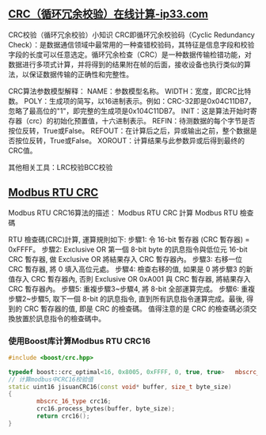 ## [CRC（循环冗余校验）在线计算-ip33.com](http://www.ip33.com/crc.html)
CRC校验（循环冗余校验）小知识
CRC即循环冗余校验码（Cyclic Redundancy Check）：是数据通信领域中最常用的一种查错校验码，其特征是信息字段和校验字段的长度可以任意选定。循环冗余检查（CRC）是一种数据传输检错功能，对数据进行多项式计算，并将得到的结果附在帧的后面，接收设备也执行类似的算法，以保证数据传输的正确性和完整性。

CRC算法参数模型解释： 
NAME：参数模型名称。 
WIDTH：宽度，即CRC比特数。 
POLY：生成项的简写，以16进制表示。例如：CRC-32即是0x04C11DB7，忽略了最高位的"1"，即完整的生成项是0x104C11DB7。 
INIT：这是算法开始时寄存器（crc）的初始化预置值，十六进制表示。 
REFIN：待测数据的每个字节是否按位反转，True或False。 
REFOUT：在计算后之后，异或输出之前，整个数据是否按位反转，True或False。 
XOROUT：计算结果与此参数异或后得到最终的CRC值。

其他相关工具：LRC校验BCC校验

## [Modbus RTU CRC](http://cht.nahua.com.tw/index.php?url=http://cht.nahua.com.tw/software/crc16/&key=Modbus,%20RTU,%20CRC16&title=計算%20Modbus%20RTU%20CRC16)
Modbus RTU CRC16算法的描述：
Modbus RTU CRC
計算 Modbus RTU 檢查碼

RTU 檢查碼(CRC)計算, 運算規則如下:
步驟1: 令 16-bit 暫存器 (CRC 暫存器) = 0xFFFF。
步驟2: Exclusive OR 第一個 8-bit byte 的訊息指令與低位元 16-bit CRC 暫存器, 做 Exclusive OR 將結果存入 CRC 暫存器內。
步驟3: 右移一位 CRC 暫存器, 將 0 填入高位元處。
步驟4: 檢查右移的值, 如果是 0 將步驟3 的新值存入 CRC 暫存器內, 否則 Exclusive OR 0xA001 與 CRC 暫存器, 將結果存入 CRC 暫存器內。
步驟5: 重複步驟3~步驟4, 將 8-bit 全部運算完成。
步驟6: 重複步驟2~步驟5, 取下一個 8-bit 的訊息指令, 直到所有訊息指令運算完成。最後, 得到的 CRC 暫存器的值, 即是 CRC 的檢查碼。
值得注意的是 CRC 的檢查碼必須交換放置於訊息指令的檢查碼中。

### 使用Boost库计算Modbus RTU CRC16
```cpp
#include <boost/crc.hpp>

typedef boost::crc_optimal<16, 0x8005, 0xFFFF, 0, true, true>	mbscrc_16_type;
// 计算modbus中CRC16校验值
static uint16 jisuanCRC16(const void* buffer, size_t byte_size)
{
		mbscrc_16_type crc16;
		crc16.process_bytes(buffer, byte_size);
		return crc16();
}
```
